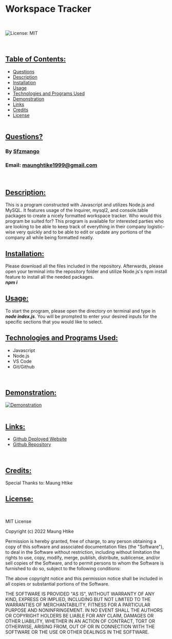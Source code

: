 # Workspace Tracker        
<br>

![License: MIT](https://img.shields.io/badge/License-MIT-yellow.svg)

<br>

## <ins> Table of Contents: </ins>

- [Questions](#-questions-)
- [Description](#-description-)
- [Installation](#-installation-)
- [Usage](#-usage-)
- [Technologies and Programs Used](#-technologies-and-programs-used-)
- [Demonstration](#-demonstration-)
- [Links](#-links-)
- [Credits](#-credits-)
- [License](#-license-)
<br><br>  

## <ins> Questions? </ins>

### By [Sfzmango](https://github.com/Sfzmango)
### Email: maunghtike1999@gmail.com
<br>

## <ins> Description: </ins>
        
This is a program constructed with Javascript and utilizes Node.js and MySQL. It features usage of the Inquirer, mysql2, and console.table packages to create a nicely formatted workspace tracker. Who would this program be suited for? This program is available for interested parties who are looking to be able to keep track of everything in their company logistic-wise very quickly and to be able to edit or update any portions of the company all while being formatted neatly.
<br>    

## <ins> Installation: </ins>
        
Please download all the files included in the repository. Afterwards, please open your terminal into the repository folder and utilize Node.js's npm install feature to install all the needed packages.<br>***npm i***<br>


## <ins> Usage: </ins>
        
To start the program, please open the directory on terminal and type in ***node index.js***. You will be prompted to enter your desired inputs for the specific sections that you would like to select.
<br>  

## <ins> Technologies and Programs Used: </ins>
        
- Javascript<br>
- Node.js<br>
- VS Code<br>
- Git/Github
<br>
        
## <ins> Demonstration: </ins>
        
[![Demonstration](https://iconape.com/wp-content/png_logo_vector/youtube-2017-icon-logo.png)](https://youtu.be/vH5TTnFUjFo)
<br><br>   

## <ins> Links: </ins>
        
- [Github Deployed Website](https://sfzmango.github.io/workspace-tracker/)
- [Github Repository](https://github.com/Sfzmango/workspace-tracker)
<br>     

## <ins> Credits: </ins>

Special Thanks to: 
Maung Htike
<br>

## <ins> License: </ins>


<br>

MIT License

Copyright (c) 2022 Maung Htike

Permission is hereby granted, free of charge, to any person obtaining a copy
of this software and associated documentation files (the "Software"), to deal
in the Software without restriction, including without limitation the rights
to use, copy, modify, merge, publish, distribute, sublicense, and/or sell
copies of the Software, and to permit persons to whom the Software is
furnished to do so, subject to the following conditions:

The above copyright notice and this permission notice shall be included in all
copies or substantial portions of the Software.

THE SOFTWARE IS PROVIDED "AS IS", WITHOUT WARRANTY OF ANY KIND, EXPRESS OR
IMPLIED, INCLUDING BUT NOT LIMITED TO THE WARRANTIES OF MERCHANTABILITY,
FITNESS FOR A PARTICULAR PURPOSE AND NONINFRINGEMENT. IN NO EVENT SHALL THE
AUTHORS OR COPYRIGHT HOLDERS BE LIABLE FOR ANY CLAIM, DAMAGES OR OTHER
LIABILITY, WHETHER IN AN ACTION OF CONTRACT, TORT OR OTHERWISE, ARISING FROM,
OUT OF OR IN CONNECTION WITH THE SOFTWARE OR THE USE OR OTHER DEALINGS IN THE
SOFTWARE.

